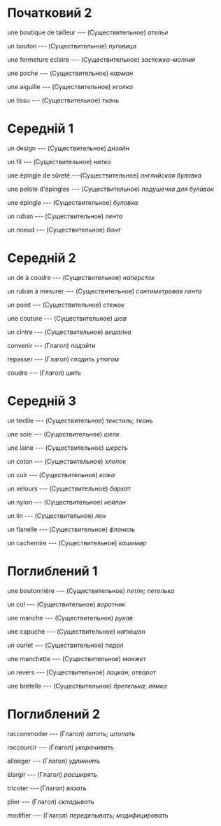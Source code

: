 # Початковий 2

une boutique de tailleur --- (Существительное)
*ателье*



un bouton --- (Существительное)
*пуговица*



une fermeture éclaire --- (Существительное)
*застежка-молния*



une poche --- (Существительное)
*карман*



une aiguille --- (Существительное)
*иголка*



un tissu --- (Существительное)
*ткань*



# Середній 1

un design --- (Существительное)
*дизайн*



un fil --- (Существительное)
*нитка*



une épingle de sûreté ---(Существительное)
*английская булавка*



une pelote d'épingles --- (Существительное)
*подушечка для булавок*



une épingle --- (Существительное)
*булавка*



un ruban --- (Существительное)
*лента*



un noeud --- (Существительное)
*бант*



# Середній 2

un dé à coudre --- (Существительное)
*наперсток*



un ruban à mesurer --- (Существительное)
*сантиметровая лента*



un point --- (Существительное)
*стежок*



une couture --- (Существительное)
*шов*



un cintre --- (Существительное)
*вешалка*



convenir --- (Глагол)
*подойти*



repasser --- (Глагол)
*гладить утюгом*



coudre --- (Глагол)
*шить*



# Середній 3

un textile --- (Существительное)
*текстиль; ткань*



une soie --- (Существительное)
*шелк*



une laine --- (Существительное)
*шерсть*



un coton --- (Существительное)
*хлопок*



un cuir --- (Существительное)
*кожа*



un velours --- (Существительное)
*бархат*



un nylon --- (Существительное)
*нейлон*



un lin --- (Существительное)
*лен*



un flanelle --- (Существительное)
*фланель*



un cachemire --- (Существительное)
*кашемир*



# Поглиблений 1

une boutonnière --- (Существительное)
*петля; петелька*



un col --- (Существительное)
*воротник*



une manche --- (Существительное)
*рукав*



une capuche --- (Существительное)
*капюшон*



un ourlet --- (Существительное)
*подол*



une manchette --- (Существительное)
*манжет*



un revers --- (Существительное)
*лацкан; отворот*



une bretelle --- (Существительное)
*бретелька; лямка*



# Поглиблений 2

raccommoder --- (Глагол)
*латать; штопать*



raccourcir --- (Глагол)
*укорачивать*



allonger --- (Глагол)
*удлиннять*



élargir --- (Глагол)
*расширять*



tricoter --- (Глагол)
*вязать*



plier --- (Глагол)
*складывать*



modifier --- (Глагол)
*переделывать; модифицировать*